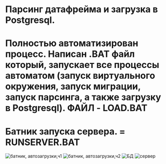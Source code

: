 # Парсинг датафрейма и загрузка в Postgresql.
# Полностью автоматизирован процесс. Написан .BAT файл который, запускает все процессы автоматом (запуск виртуального окружения, запуск миграции, запуск парсинга, а также загрузку в Postgresql). ФАЙЛ - LOAD.BAT
# Батник запуска сервера. =  RUNSERVER.BAT
![батник, автозагрузки,ч1](https://github.com/DanZak91/django_autoload_df/assets/105082668/e79b44f2-6acf-4753-b426-ef70f2cf1c8d)
![батник, автозагрузки,ч2](https://github.com/DanZak91/django_autoload_df/assets/105082668/eeb23f4a-f83e-40ad-8f99-df6e8667bc52)
![БД](https://github.com/DanZak91/django_autoload_df/assets/105082668/32d1259a-14d0-442e-a38a-ed2cf13b42d0)
![сервер](https://github.com/DanZak91/django_autoload_df/assets/105082668/cf67cbe7-29d1-42ec-9a8e-546c79413757)
